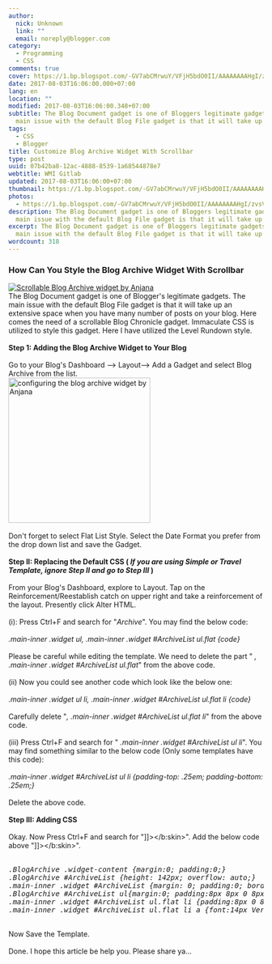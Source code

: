 ```yaml
---
author:
  nick: Unknown
  link: ""
  email: noreply@blogger.com
category:
  - Programming
  - CSS
comments: true
cover: https://1.bp.blogspot.com/-GV7abCMrwuY/VFjH5bdO0II/AAAAAAAAHgI/zvsV7trZFXY/s1600/archive%2Bcopy.jpg
date: 2017-08-03T16:06:00.000+07:00
lang: en
location: ""
modified: 2017-08-03T16:06:00.348+07:00
subtitle: The Blog Document gadget is one of Bloggers legitimate gadgets. The
  main issue with the default Blog File gadget is that it will take up
tags:
  - CSS
  - Blogger
title: Customize Blog Archive Widget With Scrollbar
type: post
uuid: 07b42ba8-12ac-4888-8539-1a68544878e7
webtitle: WMI Gitlab
updated: 2017-08-03T16:06:00+07:00
thumbnail: https://1.bp.blogspot.com/-GV7abCMrwuY/VFjH5bdO0II/AAAAAAAAHgI/zvsV7trZFXY/s1600/archive%2Bcopy.jpg
photos:
  - https://1.bp.blogspot.com/-GV7abCMrwuY/VFjH5bdO0II/AAAAAAAAHgI/zvsV7trZFXY/s1600/archive%2Bcopy.jpg
description: The Blog Document gadget is one of Bloggers legitimate gadgets. The
  main issue with the default Blog File gadget is that it will take up
excerpt: The Blog Document gadget is one of Bloggers legitimate gadgets. The
  main issue with the default Blog File gadget is that it will take up
wordcount: 318
---
```


<h3>How Can You Style the Blog Archive Widget With Scrollbar</h3><div><div><a href="https://1.bp.blogspot.com/-GV7abCMrwuY/VFjH5bdO0II/AAAAAAAAHgI/zvsV7trZFXY/s1600/archive%2Bcopy.jpg" rel="noopener noreferer nofollow"><img alt="Scrollable Blog Archive widget by Anjana" border="0" src="https://1.bp.blogspot.com/-GV7abCMrwuY/VFjH5bdO0II/AAAAAAAAHgI/zvsV7trZFXY/s1600/archive%2Bcopy.jpg" title="Scrollable Blog Archive widget"></a></div>The Blog Document gadget is one of Blogger's legitimate gadgets. The main issue with the default Blog File gadget is that it will take up an extensive space when you have many number of posts on your blog. Here comes the need of a scrollable Blog Chronicle gadget. Immaculate CSS is utilized to style this gadget. Here I have utilized the Level Rundown style.<br><br></div><div></div><div><strong>Step 1: Adding the Blog Archive Widget to Your Blog</strong></div><br><div>Go to your Blog's Dashboard --&gt; Layout--&gt; Add a Gadget and select Blog Archive from the list.<br><a href="https://draft.blogger.com/null" name="more" rel="noopener noreferer nofollow"></a></div><div></div><div><a href="https://2.bp.blogspot.com/-jpOSPDZEpGI/VFjgTZZ65XI/AAAAAAAAHgY/2Y7jOF63hHE/s1600/Untitled-1%2Bcopy.jpg" rel="noopener noreferer nofollow"><img alt="configuring the blog archive widget by Anjana" border="0" height="287" src="https://2.bp.blogspot.com/-jpOSPDZEpGI/VFjgTZZ65XI/AAAAAAAAHgY/2Y7jOF63hHE/s280/Untitled-1%2Bcopy.jpg" title="configuring the blog archive widget" width="280"></a></div><br><div>Don't forget to select Flat List Style. Select the Date Format you prefer from the drop down list and save the Gadget.</div><br><div><strong>Step II: Replacing the Default CSS (&nbsp;<em>If you are using Simple or Travel Template, ignore Step II and go to Step III&nbsp;</em>)</strong></div><br><div>From your Blog's Dashboard, explore to Layout. Tap on the Reinforcement/Reestablish catch on upper right and take a reinforcement of the layout. Presently click Alter HTML.</div><br><div>(i): Press Ctrl+F and search for "<em>Archive</em>". You may find the below code:</div><br><em>.main-inner .widget ul, .main-inner .widget #ArchiveList ul.flat {code}&nbsp;</em><br><br>Please be careful while editing the template. We need to delete the part "&nbsp;<em>, .main-inner .widget #ArchiveList ul.flat</em>" from the above code.<br><br>(ii) Now you could see another code which look like the below one:<br><br><em>.main-inner .widget ul li, .main-inner .widget #ArchiveList ul.flat li {code}&nbsp;</em><br><br>Carefully delete "<em>, .main-inner .widget #ArchiveList ul.flat li</em>" from the above code.<br><br>(iii) Press Ctrl+F and search for "&nbsp;<em>.main-inner .widget #ArchiveList ul li</em>". You may find something similar to the below code (Only some templates have this code):<br><br><em>.main-inner .widget #ArchiveList ul li {padding-top: .25em; padding-bottom: .25em;}&nbsp;</em><br><br><div>Delete the above code.</div><br><strong>Step III: Adding CSS</strong><br><br>Okay. Now Press Ctrl+F and search for "]]&gt;&lt;/b:skin&gt;". Add the below code above "]]&gt;&lt;/b:skin&gt;".<br><br><pre class="css"><em>.BlogArchive .widget-content {margin:0; padding:0;}</em><br><em>.BlogArchive #ArchiveList {height: 142px; overflow: auto;}</em><br><em>.main-inner .widget #ArchiveList {margin: 0; padding:0; border: 1px ridge #999;}&nbsp;</em><br><em>.BlogArchive #ArchiveList ul{margin:0; padding:8px 8px 0 8px;}</em><br><em>.main-inner .widget #ArchiveList ul.flat li {padding:8px 0 8px 0;}</em><br><em>.main-inner .widget #ArchiveList ul.flat li a {font:14px Verdana; text-decoration:none; color:#666;}&nbsp;</em></pre><br><div>Now Save the Template.<br><br>Done. I hope this article be help you. Please share ya...</div>